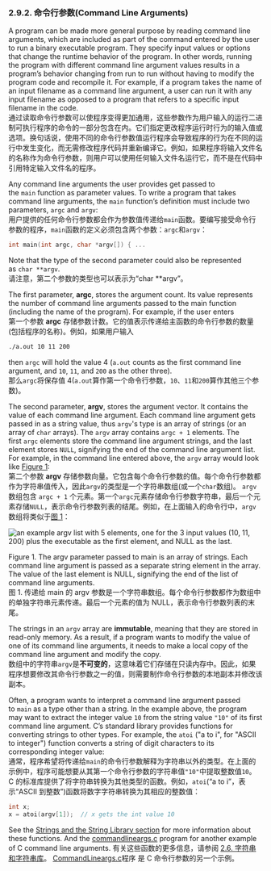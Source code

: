 ### 2.9.2. 命令行参数(Command Line Arguments)

A program can be made more general purpose by reading command line arguments, which are included as part of the command entered by the user to run a binary executable program. They specify input values or options that change the runtime behavior of the program. In other words, running the program with different command line argument values results in a program’s behavior changing from run to run without having to modify the program code and recompile it. For example, if a program takes the name of an input filename as a command line argument, a user can run it with any input filename as opposed to a program that refers to a specific input filename in the code.  
通过读取命令行参数可以使程序变得更加通用，这些参数作为用户输入的运行二进制可执行程序的命令的一部分包含在内。它们指定更改程序运行时行为的输入值或选项。换句话说，使用不同的命令行参数值运行程序会导致程序的行为在不同的运行中发生变化，而无需修改程序代码并重新编译它。例如，如果程序将输入文件名的名称作为命令行参数，则用户可以使用任何输入文件名运行它，而不是在代码中引用特定输入文件名的程序。

Any command line arguments the user provides get passed to the `main` function as parameter values. To write a program that takes command line arguments, the `main` function’s definition must include two parameters, `argc` and `argv`:  
用户提供的任何命令行参数都会作为参数值传递给`main`函数。要编写接受命令行参数的程序，`main`函数的定义必须包含两个参数：`argc`和`argv`：

```c
int main(int argc, char *argv[]) { ...
```

Note that the type of the second parameter could also be represented as `char **argv`.  
请注意，第二个参数的类型也可以表示为“char **argv”。

The first parameter, **argc**, stores the argument count. Its value represents the number of command line arguments passed to the main function (including the name of the program). For example, if the user enters  
第一个参数 **argc** 存储参数计数。它的值表示传递给主函数的命令行参数的数量(包括程序的名称)。例如，如果用户输入

```bash
./a.out 10 11 200
```

then `argc` will hold the value 4 (`a.out` counts as the first command line argument, and `10`, `11`, and `200` as the other three).  
那么`argc`将保存值 4(`a.out`算作第一个命令行参数，`10`、`11`和`200`算作其他三个参数)。

The second parameter, **argv**, stores the argument vector. It contains the value of each command line argument. Each command line argument gets passed in as a string value, thus `argv`'s type is an array of strings (or an array of `char` arrays). The `argv` array contains `argc + 1` elements. The first `argc` elements store the command line argument strings, and the last element stores `NULL`, signifying the end of the command line argument list. For example, in the command line entered above, the `argv` array would look like [Figure 1](https://diveintosystems.org/book/C2-C_depth/advanced_cmd_line_args.html#Figargv):  
第二个参数 **argv** 存储参数向量。它包含每个命令行参数的值。每个命令行参数都作为字符串值传入，因此`argv`的类型是一个字符串数组(或一个`char`数组)。 `argv` 数组包含 `argc + 1` 个元素。第一个`argc`元素存储命令行参数字符串，最后一个元素存储`NULL`，表示命令行参数列表的结尾。例如，在上面输入的命令行中，`argv`数组将类似于[图 1](https://diveintosystems.org/book/C2-C_depth/advanced_cmd_line_args.html#Figargv)：

![an example argv list with 5 elements, one for the 3 input values (10, 11, 200) plus the executable as the first element, and NULL as the last.](https://diveintosystems.org/book/C2-C_depth/_images/argv.png)

Figure 1. The argv parameter passed to main is an array of strings. Each command line argument is passed as a separate string element in the array. The value of the last element is NULL, signifying the end of the list of command line arguments.  
图 1. 传递给 main 的 argv 参数是一个字符串数组。每个命令行参数都作为数组中的单独字符串元素传递。最后一个元素的值为 NULL，表示命令行参数列表的末尾。

The strings in an `argv` array are **immutable**, meaning that they are stored in read-only memory. As a result, if a program wants to modify the value of one of its command line arguments, it needs to make a local copy of the command line argument and modify the copy.  
数组中的字符串`argv`是**不可变的**，这意味着它们存储在只读内存中。因此，如果程序想要修改其命令行参数之一的值，则需要制作命令行参数的本地副本并修改该副本。

Often, a program wants to interpret a command line argument passed to `main` as a type other than a string. In the example above, the program may want to extract the integer value `10` from the string value `"10"` of its first command line argument. C’s standard library provides functions for converting strings to other types. For example, the `atoi` ("a to i", for "ASCII to integer") function converts a string of digit characters to its corresponding integer value:  
通常，程序希望将传递给`main`的命令行参数解释为字符串以外的类型。在上面的示例中，程序可能想要从其第一个命令行参数的字符串值`"10"`中提取整数值`10`。 C 的标准库提供了将字符串转换为其他类型的函数。例如，`atoi`(“a to i”，表示“ASCII 到整数”)函数将数字字符串转换为其相应的整数值：

```c
int x;
x = atoi(argv[1]);  // x gets the int value 10
```

See the [Strings and the String Library section](https://diveintosystems.org/book/C2-C_depth/strings.html#_functions_to_convert_strings_to_other_types) for more information about these functions. And the [commandlineargs.c](https://diveintosystems.org/book/C2-C_depth/_attachments/commandlineargs.c) program for another example of C command line arguments. 
有关这些函数的更多信息，请参阅 [2.6. 字符串和字符串库](../2.6.%20字符串和字符串库.md)。 [CommandLineargs.c](https://diveintosystems.org/book/C2-C_depth/_attachments/commandlineargs.c)程序 是 C 命令行参数的另一个示例。